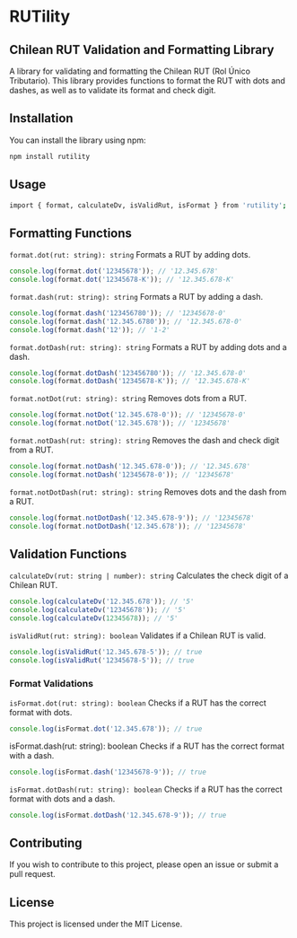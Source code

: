 # RUTility
## Chilean RUT Validation and Formatting Library

A library for validating and formatting the Chilean RUT (Rol Único Tributario). This library provides functions to format the RUT with dots and dashes, as well as to validate its format and check digit.

## Installation

You can install the library using npm:

```sh
npm install rutility
```

## Usage
```sh
import { format, calculateDv, isValidRut, isFormat } from 'rutility';
```

## Formatting Functions
`format.dot(rut: string): string`
Formats a RUT by adding dots.

```javascript
console.log(format.dot('12345678')); // '12.345.678'
console.log(format.dot('12345678-K')); // '12.345.678-K'
```

`format.dash(rut: string): string`
Formats a RUT by adding a dash.

```javascript
console.log(format.dash('123456780')); // '12345678-0'
console.log(format.dash('12.345.6780')); // '12.345.678-0'
console.log(format.dash('12')); // '1-2'
```


`format.dotDash(rut: string): string`
Formats a RUT by adding dots and a dash.

```javascript
console.log(format.dotDash('123456780')); // '12.345.678-0'
console.log(format.dotDash('12345678-K')); // '12.345.678-K'
```

`format.notDot(rut: string): string`
Removes dots from a RUT.

```javascript
console.log(format.notDot('12.345.678-0')); // '12345678-0'
console.log(format.notDot('12.345.678')); // '12345678'
```

`format.notDash(rut: string): string`
Removes the dash and check digit from a RUT.

```javascript
console.log(format.notDash('12.345.678-0')); // '12.345.678'
console.log(format.notDash('12345678-0')); // '12345678'
```

`format.notDotDash(rut: string): string`
Removes dots and the dash from a RUT.

```javascript
console.log(format.notDotDash('12.345.678-9')); // '12345678'
console.log(format.notDotDash('12.345.678')); // '12345678'
```

## Validation Functions
`calculateDv(rut: string | number): string`
Calculates the check digit of a Chilean RUT.

```javascript
console.log(calculateDv('12.345.678')); // '5'
console.log(calculateDv('12345678')); // '5'
console.log(calculateDv(12345678)); // '5'
```

`isValidRut(rut: string): boolean`
Validates if a Chilean RUT is valid.

```javascript
console.log(isValidRut('12.345.678-5')); // true
console.log(isValidRut('12345678-5')); // true
```

### Format Validations
`isFormat.dot(rut: string): boolean`
Checks if a RUT has the correct format with dots.

``` javascript
console.log(isFormat.dot('12.345.678')); // true
```

isFormat.dash(rut: string): boolean
Checks if a RUT has the correct format with a dash.

``` javascript
console.log(isFormat.dash('12345678-9')); // true
```

`isFormat.dotDash(rut: string): boolean`
Checks if a RUT has the correct format with dots and a dash.

```javascript
console.log(isFormat.dotDash('12.345.678-9')); // true
```

## Contributing
If you wish to contribute to this project, please open an issue or submit a pull request.

## License
This project is licensed under the MIT License.

